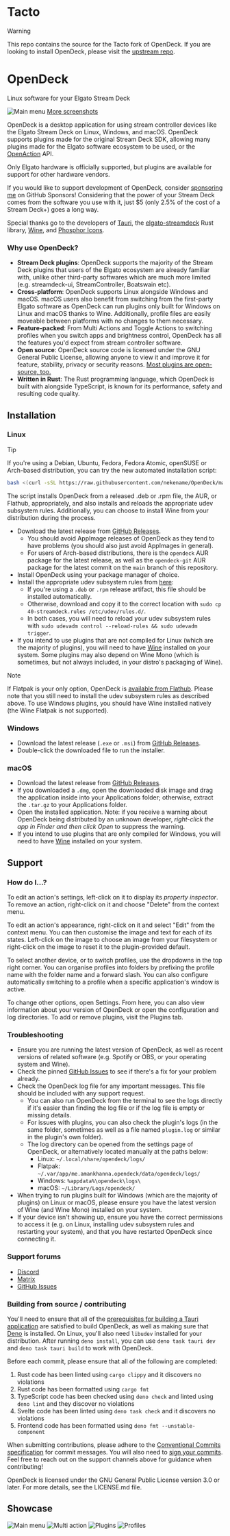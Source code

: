 # Tacto

> [!WARNING]
> This repo contains the source for the Tacto fork of OpenDeck. If you are looking to install OpenDeck, please visit the [upstream repo](https://github.com/nekename/OpenDeck).

# OpenDeck

Linux software for your Elgato Stream Deck

![Main menu](.github/readme/mainmenu.png)
[More screenshots](#showcase)

OpenDeck is a desktop application for using stream controller devices like the Elgato Stream Deck on Linux, Windows, and macOS. OpenDeck supports plugins made for the original Stream Deck SDK, allowing many plugins made for the Elgato software ecosystem to be used, or the [OpenAction](https://openaction.amankhanna.me/) API.

Only Elgato hardware is officially supported, but plugins are available for support for other hardware vendors.

If you would like to support development of OpenDeck, consider [sponsoring me](https://github.com/sponsors/nekename) on GitHub Sponsors! Considering that the power of your Stream Deck comes from the software you use with it, just $5 (only 2.5% of the cost of a Stream Deck+) goes a long way.

Special thanks go to the developers of [Tauri](https://github.com/tauri-apps/tauri), the [elgato-streamdeck](https://github.com/OpenActionAPI/rust-elgato-streamdeck) Rust library, [Wine](https://www.winehq.org/), and [Phosphor Icons](https://phosphoricons.com/).

### Why use OpenDeck?

- **Stream Deck plugins**: OpenDeck supports the majority of the Stream Deck plugins that users of the Elgato ecosystem are already familiar with, unlike other third-party softwares which are much more limited (e.g. streamdeck-ui, StreamController, Boatswain etc).
- **Cross-platform**: OpenDeck supports Linux alongside Windows and macOS. macOS users also benefit from switching from the first-party Elgato software as OpenDeck can run plugins only built for Windows on Linux and macOS thanks to Wine. Additionally, profile files are easily moveable between platforms with no changes to them necessary.
- **Feature-packed**: From Multi Actions and Toggle Actions to switching profiles when you switch apps and brightness control, OpenDeck has all the features you'd expect from stream controller software.
- **Open source**: OpenDeck source code is licensed under the GNU General Public License, allowing anyone to view it and improve it for feature, stability, privacy or security reasons. [Most plugins are open-source, too.](https://marketplace.rivul.us/)
- **Written in Rust**: The Rust programming language, which OpenDeck is built with alongside TypeScript, is known for its performance, safety and resulting code quality.

## Installation

### Linux

> [!TIP]
> If you're using a Debian, Ubuntu, Fedora, Fedora Atomic, openSUSE or Arch-based distribution, you can try the new automated installation script:
> ```bash
> bash <(curl -sSL https://raw.githubusercontent.com/nekename/OpenDeck/main/install_opendeck.sh)
> ```
> The script installs OpenDeck from a released .deb or .rpm file, the AUR, or Flathub, appropriately, and also installs and reloads the appropriate udev subsystem rules. Additionally, you can choose to install Wine from your distribution during the process.

- Download the latest release from [GitHub Releases](https://github.com/nekename/OpenDeck/releases/latest).
	- You should avoid AppImage releases of OpenDeck as they tend to have problems (you should also just avoid AppImages in general).
	- For users of Arch-based distributions, there is the `opendeck` AUR package for the latest release, as well as the `opendeck-git` AUR package for the latest commit on the `main` branch of this repository.
- Install OpenDeck using your package manager of choice.
- Install the appropriate udev subsystem rules from [here](https://raw.githubusercontent.com/OpenActionAPI/rust-elgato-streamdeck/main/40-streamdeck.rules):
	- If you're using a `.deb` or `.rpm` release artifact, this file should be installed automatically.
	- Otherwise, download and copy it to the correct location with `sudo cp 40-streamdeck.rules /etc/udev/rules.d/`.
	- In both cases, you will need to reload your udev subsystem rules with `sudo udevadm control --reload-rules && sudo udevadm trigger`.
- If you intend to use plugins that are not compiled for Linux (which are the majority of plugins), you will need to have [Wine](https://www.winehq.org/) installed on your system. Some plugins may also depend on Wine Mono (which is sometimes, but not always included, in your distro's packaging of Wine).

> [!NOTE]
> If Flatpak is your only option, OpenDeck is [available from Flathub](https://flathub.org/apps/me.amankhanna.opendeck). Please note that you still need to install the udev subsystem rules as described above. To use Windows plugins, you should have Wine installed natively (the Wine Flatpak is not supported).

### Windows

- Download the latest release (`.exe` or `.msi`) from [GitHub Releases](https://github.com/nekename/OpenDeck/releases/latest).
- Double-click the downloaded file to run the installer.

### macOS

- Download the latest release from [GitHub Releases](https://github.com/nekename/OpenDeck/releases/latest).
- If you downloaded a `.dmg`, open the downloaded disk image and drag the application inside into your Applications folder; otherwise, extract the `.tar.gz` to your Applications folder.
- Open the installed application. Note: if you receive a warning about OpenDeck being distributed by an unknown developer, *right-click the app in Finder and then click Open* to suppress the warning.
- If you intend to use plugins that are only compiled for Windows, you will need to have [Wine](https://www.winehq.org/) installed on your system.

## Support

### How do I...?

To edit an action's settings, left-click on it to display its *property inspector*. To remove an action, right-click on it and choose "Delete" from the context menu.

To edit an action's appearance, right-click on it and select "Edit" from the context menu. You can then customise the image and text for each of its states. Left-click on the image to choose an image from your filesystem or right-click on the image to reset it to the plugin-provided default.

To select another device, or to switch profiles, use the dropdowns in the top right corner. You can organise profiles into folders by prefixing the profile name with the folder name and a forward slash. You can also configure automatically switching to a profile when a specific application's window is active.

To change other options, open Settings. From here, you can also view information about your version of OpenDeck or open the configuration and log directories. To add or remove plugins, visit the Plugins tab.

### Troubleshooting

- Ensure you are running the latest version of OpenDeck, as well as recent versions of related software (e.g. Spotify or OBS, or your operating system and Wine).
- Check the pinned [GitHub Issues](https://github.com/nekename/OpenDeck/issues) to see if there's a fix for your problem already.
- Check the OpenDeck log file for any important messages. This file should be included with any support request.
	- You can also run OpenDeck from the terminal to see the logs directly if it's easier than finding the log file or if the log file is empty or missing details.
	- For issues with plugins, you can also check the plugin's logs (in the same folder, sometimes as well as a file named `plugin.log` or similar in the plugin's own folder).
	- The log directory can be opened from the settings page of OpenDeck, or alternatively located manually at the paths below:
		- Linux: `~/.local/share/opendeck/logs/`
		- Flatpak: `~/.var/app/me.amankhanna.opendeck/data/opendeck/logs/`
		- Windows: `%appdata%\opendeck\logs\`
		- macOS: `~/Library/Logs/opendeck/`
- When trying to run plugins built for Windows (which are the majority of plugins) on Linux or macOS, please ensure you have the latest version of Wine (and Wine Mono) installed on your system.
- If your device isn't showing up, ensure you have the correct permissions to access it (e.g. on Linux, installing udev subsystem rules and restarting your system), and that you have restarted OpenDeck since connecting it.

### Support forums

- [Discord](https://discord.gg/26Nf8rHvaj)
- [Matrix](https://matrix.to/#/#opendeck:matrix.org)
- [GitHub Issues](https://github.com/nekename/OpenDeck/issues)

### Building from source / contributing

You'll need to ensure that all of the [prerequisites for building a Tauri application](https://tauri.app/start/prerequisites) are satisfied to build OpenDeck, as well as making sure that [Deno](https://deno.com/) is installed. On Linux, you'll also need `libudev` installed for your distribution. After running `deno install`, you can use `deno task tauri dev` and `deno task tauri build` to work with OpenDeck.

Before each commit, please ensure that all of the following are completed:
1. Rust code has been linted using `cargo clippy` and it discovers no violations
2. Rust code has been formatted using `cargo fmt`
3. TypeScript code has been checked using `deno check` and linted using `deno lint` and they discover no violations
4. Svelte code has been linted using `deno task check` and it discovers no violations
5. Frontend code has been formatted using `deno fmt --unstable-component`

When submitting contributions, please adhere to the [Conventional Commits specification](https://conventionalcommits.org/) for commit messages. You will also need to [sign your commits](https://docs.github.com/en/authentication/managing-commit-signature-verification/signing-commits). Feel free to reach out on the support channels above for guidance when contributing!

OpenDeck is licensed under the GNU General Public License version 3.0 or later. For more details, see the LICENSE.md file.

## Showcase

![Main menu](.github/readme/mainmenu.png)
![Multi action](.github/readme/multiaction.png)
![Plugins](.github/readme/plugins.png)
![Profiles](.github/readme/profiles.png)
